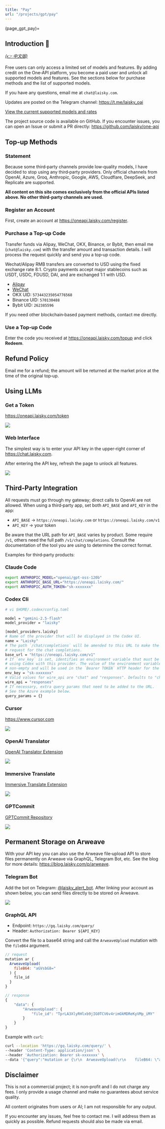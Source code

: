 ```yaml
---
title: "Pay"
url: "/projects/gpt/pay"
---
```


(page_gpt_pay)=

## Introduction 🎉

_[(👉 中文版)](@page_gpt_pay_cn)_

Free users can only access a limited set of models and features. By adding credit on the One‑API platform, you become a paid user and unlock all supported models and features. See the sections below for purchase methods and the list of supported models.

If you have any questions, email me at `chat@laisky.com`.

Updates are posted on the Telegram channel: <https://t.me/laisky_oai>

[View the current supported models and rates](https://oneapi.laisky.com/models)

The project source code is available on GitHub. If you encounter issues, you can open an Issue or submit a PR directly: <https://github.com/laisky/one-api>

## Top‑up Methods

### Statement

Because some third‑party channels provide low‑quality models, I have decided to stop using any third‑party providers. Only official channels from OpenAI, Azure, Groq, Anthropic, Google, AWS, Cloudflare, DeepSeek, and Replicate are supported.

**All content on this site comes exclusively from the official APIs listed above. No other third‑party channels are used.**

### Register an Account

First, create an account at <https://oneapi.laisky.com/register>.

### Purchase a Top‑up Code

Transfer funds via Alipay, WeChat, OKX, Binance, or Bybit, then email me (`chat@laisky.com`) with the transfer amount and transaction details. I will process the request quickly and send you a top‑up code.

Wechat/Alipay RMB transfers are converted to USD using the fixed exchange rate 8:1. Crypto payments accept major stablecoins such as USDT, USDC, FDUSD, DAI, and are exchanged 1:1 with USD.

- [Alipay](https://s3.laisky.com/uploads/2025/01/pay_ali.JPG)
- [WeChat](https://s3.laisky.com/uploads/2025/01/pay_wechat.JPG)
- OKX UID: `573443235054776568`
- Binance UID: `570130488`
- Bybit UID: `262385596`

If you need other blockchain‑based payment methods, contact me directly.

### Use a Top‑up Code

Enter the code you received at <https://oneapi.laisky.com/topup> and click **Redeem**.

## Refund Policy

Email me for a refund; the amount will be returned at the market price at the time of the original top‑up.

## Using LLMs

### Get a Token

<https://oneapi.laisky.com/token>

![](https://s3.laisky.com/uploads/2024/03/create-token.png?v=3)

### Web Interface

The simplest way is to enter your API key in the upper‑right corner of <https://chat.laisky.com>.

After entering the API key, refresh the page to unlock all features.

![](https://s3.laisky.com/uploads/2023/12/apitoken.png)

## Third‑Party Integration

All requests must go through my gateway; direct calls to OpenAI are not allowed. When using a third‑party app, set both `API_BASE` and `API_KEY` in the app:

- `API_BASE` → `https://oneapi.laisky.com` or `https://oneapi.laisky.com/v1`
- `API_KEY` → your token

Be aware that the URL path for `API_BASE` varies by product. Some require `/v1`, others need the full path `/v1/chat/completions`. Consult the documentation of the tool you are using to determine the correct format.

Examples for third‑party products:

### Claude Code

```sh
export ANTHROPIC_MODEL="openai/gpt-oss-120b"
export ANTHROPIC_BASE_URL="https://oneapi.laisky.com/"
export ANTHROPIC_AUTH_TOKEN="sk-xxxxxxx"
```

### Codex Cli

```sh
# vi $HOME/.codex/config.toml

model = "gemini-2.5-flash"
model_provider = "laisky"

[model_providers.laisky]
# Name of the provider that will be displayed in the Codex UI.
name = "Laisky"
# The path `/chat/completions` will be amended to this URL to make the POST
# request for the chat completions.
base_url = "https://oneapi.laisky.com/v1"
# If `env_key` is set, identifies an environment variable that must be set when
# using Codex with this provider. The value of the environment variable must be
# non-empty and will be used in the `Bearer TOKEN` HTTP header for the POST request.
env_key = "sk-xxxxxxx"
# Valid values for wire_api are "chat" and "responses". Defaults to "chat" if omitted.
wire_api = "responses"
# If necessary, extra query params that need to be added to the URL.
# See the Azure example below.
query_params = {}
```

### Cursor

<https://www.cursor.com>

![](https://s3.laisky.com/uploads/2024/09/cursor.png)

### OpenAI Translator

[OpenAI Translator Extension](https://chromewebstore.google.com/detail/openai-translator/ogjibjphoadhljaoicdnjnmgokohngcc)

![](https://s3.laisky.com/uploads/2023/12/openai-translator.png)

### Immersive Translate

[Immersive Translate Extension](https://chromewebstore.google.com/detail/immersive-translate-web-p/bpoadfkcbjbfhfodiogcnhhhpibjhbnh)

![](https://s3.laisky.com/uploads/2023/12/immersive-translate.png)

### GPTCommit

[GPTCommit Repository](https://github.com/zurawiki/gptcommit)

![](https://s3.laisky.com/uploads/2023/12/gpt-commit.png)

## Permanent Storage on Arweave

With your API key you can also use the Arweave file‑upload API to store files permanently on Arweave via GraphQL, Telegram Bot, etc. See the blog for more details: <https://blog.laisky.com/p/arweave>.

### Telegram Bot

Add the bot on Telegram: [@laisky_alert_bot](https://t.me/laisky_alert_bot). After linking your account as shown below, you can send files directly to be stored on Arweave.

![](https://s3.laisky.com/uploads/2025/01/arweave-bot.jpeg)

### GraphQL API

- Endpoint: `https://gq.laisky.com/query/`
- Header: `Authorization: Bearer ${API_KEY}`

Convert the file to a base64 string and call the `ArweaveUpload` mutation with the `fileB64` argument.

```js
// request
mutation ar {
  ArweaveUpload(
    fileB64: "aGVsbG8="
  ) {
    file_id
  }
}

// response
{
    "data": {
        "ArweaveUpload": {
            "file_id": "TprLA3XlyRHlxb9jIG0TCV6v4rimGkMDReKyVMp_iMY"
        }
    }
}
```

Example with `curl`:

```sh
curl --location 'https://gq.laisky.com/query/' \
--header 'Content-Type: application/json' \
--header 'Authorization: Bearer sk-xxxxxxx' \
--data '{"query":"mutation ar {\r\n  ArweaveUpload(\r\n    fileB64: \"aGVsbG8=\"\r\n  ) {\r\n    file_id\r\n  }\r\n}","variables":{}}'
```

## Disclaimer

This is not a commercial project; it is non‑profit and I do not charge any fees. I only provide a usage channel and make no guarantees about service quality.

All content originates from users or AI; I am not responsible for any output.

If you encounter any issues, feel free to contact me. I will address them as quickly as possible. Refund requests should also be made via email.

